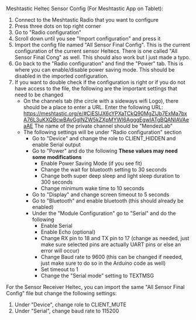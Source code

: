 Meshtastic Heltec Sensor Config (For Meshtastic App on Tablet):
1. Connect to the Meshtastic Radio that you want to configure
2. Press three dots on top right corner
3. Go to "Radio configuration"
4. Scroll down until you see "Import configuration" and press it
5. Import the config file named "All Sensor Final Config". This is the current configuration of the current sensor Heltecs.
   There is one called "All Sensor Final Cong" as well. This should also work but I just made a typo.
6. Go back to the "Radio configuration" and find the "Power" tab. This is where you can enable/disable power saving mode. This should be disabled in the imported configuration.
7. If you want to double check if the configuration is right or if you do not have access to the file, the following are the important settings that need to be changed
   - On the channels tab (the circle with a sideways wifi Logo), there should be a place to enter a URL. Enter the following URL:
     https://meshtastic.org/e/#CjESIJX6cYPXaTCkQ90MgZlJb7ExMa7bxA76L3uKXQBcwBAvGglNZW5kZXpMYWI6AgggEgwIATgBQANIAVAeaAE 
     The name of the private channel should be "MendezLab"
   - The following settings will be under "Radio configuration" section
     - Go to "Device" and change the role to CLIENT_HIDDEN and enable Serial output
     - Go to "Power" and do the following **These values may need some modifications**
         - Enable Power Saving Mode (if you see fit)
         - Change the wait for bluetooth setting to 30 seconds
         - Change both super deep sleep and light sleep duration to 300 seconds
         - Change minimum wake time to 10 seconds
      - Go to "Display" and change screen timeout to 5 seconds
      - Go to "Bluetooth" and enable bluetooth (this should already be enabled)
     - Under the "Module Configuration" go to "Serial" and do the following
         - Enable Serial
         - Enable Echo (optional)
         - Change RX pin to 18 and TX pin to 17 (change as needed, just make sure selected pins are actually UART pins or else an error will occur)
         - Change Baud rate to 9600 (this can be changed if needed, just make sure to do so in the Arduino code as well)
         - Set timeout to 1
         - Change the "Serial mode" setting to TEXTMSG

  For the Sensor Receiver Heltec, you can import the same "All Sensor Final Config" file but change the following settings:
  1. Under "Device", change role to CLIENT_MUTE
  2. Under "Serial", change baud rate to 115200
